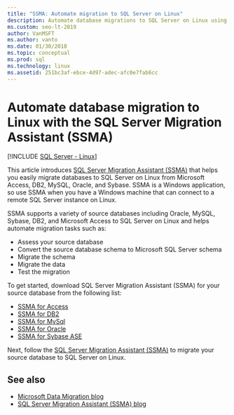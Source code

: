 ```yaml
---
title: "SSMA: Automate migration to SQL Server on Linux"
description: Automate database migrations to SQL Server on Linux using SQL Server Migration Assistant (SSMA) for Microsoft Access, DB2, MySQL, Oracle and Sybase.  
ms.custom: seo-lt-2019
author: VanMSFT 
ms.author: vanto
ms.date: 01/30/2018
ms.topic: conceptual
ms.prod: sql
ms.technology: linux
ms.assetid: 251bc3af-ebce-4d97-adec-afc0e7fab6cc
---
```

# Automate database migration to Linux with the SQL Server Migration Assistant (SSMA)

[!INCLUDE [SQL Server - Linux](../includes/applies-to-version/sql-linux.md)]

This article introduces [SQL Server Migration Assistant (SSMA)](../ssma/sql-server-migration-assistant.md) that helps you easily migrate databases to SQL Server on Linux from Microsoft Access, DB2, MySQL, Oracle, and Sybase. SSMA is a Windows application, so use SSMA when you have a Windows machine that can connect to a remote SQL Server instance on Linux. 

SSMA supports a variety of source databases including Oracle, MySQL, Sybase, DB2, and Microsoft Access to SQL Server on Linux and helps automate migration tasks such as:

- Assess your source database
- Convert the source database schema to Microsoft SQL Server schema
- Migrate the schema
- Migrate the data
- Test the migration

To get started, download SQL Server Migration Assistant (SSMA) for your source database from the following list:
- [SSMA for Access](https://aka.ms/ssmaforaccess)
- [SSMA for DB2](https://aka.ms/ssmafordb2)
- [SSMA for MySql](https://aka.ms/ssmaformysql) 
- [SSMA for Oracle](https://aka.ms/ssmafororacle)
- [SSMA for Sybase ASE](https://aka.ms/ssmaforsybase) 

Next, follow the [SQL Server Migration Assistant (SSMA)](../ssma/sql-server-migration-assistant.md) to migrate your source database to SQL Server on Linux.

## See also
- [Microsoft Data Migration blog](https://blogs.msdn.microsoft.com/datamigration)
- [SQL Server Migration Assistant (SSMA) blog](/archive/blogs/ssma/)